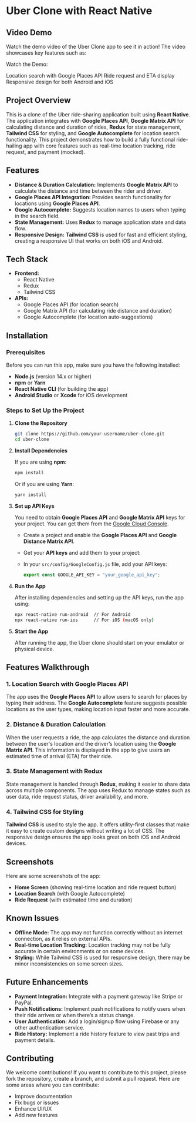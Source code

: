 # Uber Clone with React Native

## Video Demo
Watch the demo video of the Uber Clone app to see it in action! The video showcases key features such as:

Watch the Demo:


Location search with Google Places API
Ride request and ETA display
Responsive design for both Android and iOS

## Project Overview

This is a clone of the Uber ride-sharing application built using **React Native**. The application integrates with **Google Places API**, **Google Matrix API** for calculating distance and duration of rides, **Redux** for state management, **Tailwind CSS** for styling, and **Google Autocomplete** for location search functionality. This project demonstrates how to build a fully functional ride-hailing app with core features such as real-time location tracking, ride request, and payment (mocked).

## Features

- **Distance & Duration Calculation:** Implements **Google Matrix API** to calculate the distance and time between the rider and driver.
- **Google Places API Integration:** Provides search functionality for locations using **Google Places API**.
- **Google Autocomplete:** Suggests location names to users when typing in the search field.
- **State Management:** Uses **Redux** to manage application state and data flow.
- **Responsive Design:** **Tailwind CSS** is used for fast and efficient styling, creating a responsive UI that works on both iOS and Android.

## Tech Stack

- **Frontend:** 
  - React Native
  - Redux
  - Tailwind CSS
- **APIs:**
  - Google Places API (for location search)
  - Google Matrix API (for calculating ride distance and duration)
  - Google Autocomplete (for location auto-suggestions)
  
## Installation

### Prerequisites

Before you can run this app, make sure you have the following installed:

- **Node.js** (version 14.x or higher)
- **npm** or **Yarn**
- **React Native CLI** (for building the app)
- **Android Studio** or **Xcode** for iOS development

### Steps to Set Up the Project

1. **Clone the Repository**

   ```bash
   git clone https://github.com/your-username/uber-clone.git
   cd uber-clone
   ```

2. **Install Dependencies**

   If you are using **npm**:

   ```bash
   npm install
   ```

   Or if you are using **Yarn**:

   ```bash
   yarn install
   ```

3. **Set up API Keys**

   You need to obtain **Google Places API** and **Google Matrix API** keys for your project. You can get them from the [Google Cloud Console](https://console.cloud.google.com/).

   - Create a project and enable the **Google Places API** and **Google Distance Matrix API**.
   - Get your **API keys** and add them to your project:

   - In your `src/config/GoogleConfig.js` file, add your API keys:

     ```javascript
     export const GOOGLE_API_KEY = "your_google_api_key";
     ```

4. **Run the App**

   After installing dependencies and setting up the API keys, run the app using:

   ```bash
   npx react-native run-android  // For Android
   npx react-native run-ios      // For iOS (macOS only)
   ```

5. **Start the App**

   After running the app, the Uber clone should start on your emulator or physical device.

## Features Walkthrough

### 1. **Location Search with Google Places API**

The app uses the **Google Places API** to allow users to search for places by typing their address. The **Google Autocomplete** feature suggests possible locations as the user types, making location input faster and more accurate.

### 2. **Distance & Duration Calculation**

When the user requests a ride, the app calculates the distance and duration between the user's location and the driver’s location using the **Google Matrix API**. This information is displayed in the app to give users an estimated time of arrival (ETA) for their ride.


### 3. **State Management with Redux**

State management is handled through **Redux**, making it easier to share data across multiple components. The app uses Redux to manage states such as user data, ride request status, driver availability, and more.

### 4. **Tailwind CSS for Styling**

**Tailwind CSS** is used to style the app. It offers utility-first classes that make it easy to create custom designs without writing a lot of CSS. The responsive design ensures the app looks great on both iOS and Android devices.


## Screenshots

Here are some screenshots of the app:

- **Home Screen** (showing real-time location and ride request button)
- **Location Search** (with Google Autocomplete)
- **Ride Request** (with estimated time and duration)

## Known Issues

- **Offline Mode:** The app may not function correctly without an internet connection, as it relies on external APIs.
- **Real-time Location Tracking:** Location tracking may not be fully accurate in certain environments or on some devices.
- **Styling:** While Tailwind CSS is used for responsive design, there may be minor inconsistencies on some screen sizes.

## Future Enhancements

- **Payment Integration:** Integrate with a payment gateway like Stripe or PayPal.
- **Push Notifications:** Implement push notifications to notify users when their ride arrives or when there’s a status change.
- **User Authentication:** Add a login/signup flow using Firebase or any other authentication service.
- **Ride History:** Implement a ride history feature to view past trips and payment details.

## Contributing

We welcome contributions! If you want to contribute to this project, please fork the repository, create a branch, and submit a pull request. Here are some areas where you can contribute:

- Improve documentation
- Fix bugs or issues
- Enhance UI/UX
- Add new features
